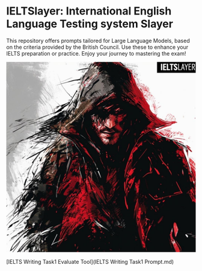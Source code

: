 # IELTSlayer: **I**nternational **E**nglish **L**anguage **T**esting system **S**layer

This repository offers prompts tailored for Large Language Models, based on the criteria provided by the British Council. Use these to enhance your IELTS preparation or practice. Enjoy your journey to mastering the exam!

![Logo](Logo.jpeg)


[IELTS Writing Task1 Evaluate Tool](IELTS Writing Task1 Prompt.md)
